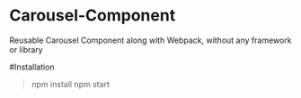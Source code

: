 # Carousel-Component
Reusable Carousel Component along with Webpack, without any framework or library 

#Installation
>npm install
>npm start


